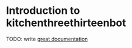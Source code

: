 # Introduction to kitchenthreethirteenbot

TODO: write [great documentation](http://jacobian.org/writing/what-to-write/)
